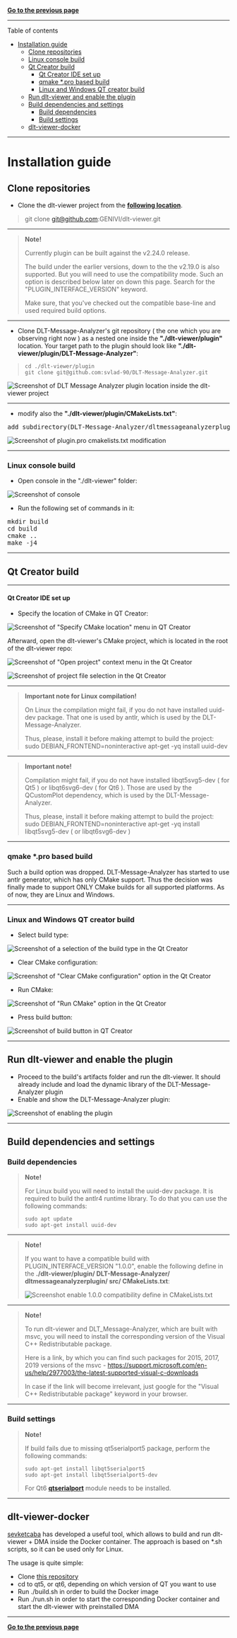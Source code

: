 [**Go to the previous page**](../../README.md)

----

Table of contents

- [Installation guide](#installation-guide)
  - [Clone repositories](#clone-repositories)
  - [Linux console build](#linux-console-build)
  - [Qt Creator build](#qt-creator-build)
    - [Qt Creator IDE set up](#qt-creator-ide-set-up)
    - [qmake *.pro based build](#qmake-pro-based-build)
    - [Linux and Windows QT creator build](#linux-and-windows-qt-creator-build)
  - [Run dlt-viewer and enable the plugin](#run-dlt-viewer-and-enable-the-plugin)
  - [Build dependencies and settings](#build-dependencies-and-settings)
    - [Build dependencies](#build-dependencies)
    - [Build settings](#build-settings)
  - [dlt-viewer-docker](#dlt-viewer-docker)

----

# Installation guide

## Clone repositories

- Clone the dlt-viewer project from the **[following location]( https://github.com/GENIVI/dlt-viewer )**.

> git clone git@github.com:GENIVI/dlt-viewer.git

----

> **Note!**
> 
> Currently plugin can be built against the v2.24.0 release.
>
> The build under the earlier versions, down to the the v2.19.0 is also supported. But you will need to use the compatibility mode. Such an option is described below later on down this page. Search for the "PLUGIN_INTERFACE_VERSION" keyword.
>
> Make sure, that you've checked out the compatible base-line and used required build options. 

----

- Clone DLT-Message-Analyzer's git repository ( the one which you are observing right now ) as a nested one inside the **"./dlt-viewer/plugin"** location.
Your target path to the plugin should look like **"./dlt-viewer/plugin/DLT-Message-Analyzer"**:

>```
> cd ./dlt-viewer/plugin
> git clone git@github.com:svlad-90/DLT-Message-Analyzer.git
> ```

![Screenshot of DLT Message Analyzer plugin location inside the dlt-viewer project](./installation_guide_plugin_location.png)

----

- modify also the **"./dlt-viewer/plugin/CMakeLists.txt"**:

<pre>add_subdirectory(DLT-Message-Analyzer/dltmessageanalyzerplugin/src)</pre>

![Screenshot of plugin.pro cmakelists.txt modification](./installation_guide_cmakelists_modification.png)

----

### Linux console build

- Open console in the "./dlt-viewer" folder:

![Screenshot of console](./installation_guide_console.png)

- Run the following set of commands in it:

<pre>mkdir build
cd build
cmake ..
make -j4
</pre>

----

## Qt Creator build

----

#### Qt Creator IDE set up

- Specify the location of CMake in QT Creator:

![Screenshot of "Specify CMake location" menu in QT Creator](./installation_guide_cmake_location.png)

Afterward, open the dlt-viewer's CMake project, which is located in the root of the dlt-viewer repo:

![Screenshot of "Open project" context menu in the Qt Creator](./installation_guide_open_project_menu.png)

![Screenshot of project file selection in the Qt Creator](./installation_guide_select_project.png)

----

> **Important note for Linux compilation!**
>
> On Linux the compilation might fail, if you do not have installed uuid-dev package.
> That one is used by antlr, which is used by the DLT-Message-Analyzer.
> 
> Thus, please, install it before making attempt to build the project:
> sudo DEBIAN_FRONTEND=noninteractive apt-get -yq install uuid-dev

----

> **Important note!**
>
> Compilation might fail, if you do not have installed libqt5svg5-dev ( for Qt5 ) or libqt6svg6-dev ( for Qt6 ).
> Those are used by the QCustomPlot dependency, which is used by the DLT-Message-Analyzer.
>
> Thus, please, install it before making attempt to build the project:
> sudo DEBIAN_FRONTEND=noninteractive apt-get -yq install libqt5svg5-dev ( or libqt6svg6-dev )

----

### qmake *.pro based build

Such a build option was dropped.
DLT-Message-Analyzer has started to use antlr generator, which has only CMake support.
Thus the decision was finally made to support ONLY CMake builds for all supported platforms.
As of now, they are Linux and Windows.

----

### Linux and Windows QT creator build

- Select build type:

![Screenshot of a selection of the build type in the Qt Creator](./installation_guide_select_build_type.png)

- Clear CMake configuration:

![Screenshot of "Clear CMake configuration" option in the Qt Creator](./installation_guide_clear_cmake_configuration.png)

- Run CMake:

![Screenshot of "Run CMake" option in the Qt Creator](./installation_guide_run_cmake.png)

- Press build button:

![Screenshot of build button in QT Creator](./installation_guide_build.png)

----

## Run dlt-viewer and enable the plugin

- Proceed to the build's artifacts folder and run the dlt-viewer. It should already include and load the dynamic library of the DLT-Message-Analyzer plugin
- Enable and show the DLT-Message-Analyzer plugin:

![Screenshot of enabling the plugin](./installation_guide_enable_plugin.png)

----

## Build dependencies and settings

### Build dependencies

> **Note!** 
> 
> For Linux build you will need to install the uuid-dev package. 
> It is required to build the antlr4 runtime library.
> To do that you can use the following commands:
>
> ```
> sudo apt update
> sudo apt-get install uuid-dev
> ```
>

----

> **Note!** 
> 
> If you want to have a compatible build with PLUGIN_INTERFACE_VERSION "1.0.0", enable the following define in the 
> **./dlt-viewer/plugin/ DLT-Message-Analyzer/ dltmessageanalyzerplugin/ src/ CMakeLists.txt**:
> 
> ![Screenshot enable 1.0.0 compatibility define in CMakeLists.txt](./installation_guide_enable_define_cmake.png)

----

> **Note!** 
> 
> To run dlt-viewer and DLT_Message-Analyzer, which are built with msvc, you will need to install the corresponding version of the Visual C++ Redistributable package.
> 
> Here is a link, by which you can find such packages for 2015, 2017, 2019 versions of the msvc - https://support.microsoft.com/en-us/help/2977003/the-latest-supported-visual-c-downloads
>
> In case if the link will become irrelevant, just google for the "Visual C++ Redistributable package" keyword in your browser.
> 

----

### Build settings

> **Note!** 
> 
> If build fails due to missing qt5serialport5 package, perform the following commands:
>```
> sudo apt-get install libqt5serialport5
> sudo apt-get install libqt5serialport5-dev
>```
> For Qt6 [__qtserialport__](https://doc.qt.io/qt-6/qtserialport-index.html) module needs to be installed.

----

## dlt-viewer-docker

[sevketcaba](https://github.com/sevketcaba) has developed a useful tool, which allows to build and run dlt-viewer + DMA inside the Docker container. The approach is based on *.sh scripts, so it can be used only for Linux.

The usage is quite simple:

- Clone [this repository](https://github.com/sevketcaba/dlt-viewer-docker)
- cd to qt5, or qt6, depending on which version of QT you want to use
- Run ./build.sh in order to build the Docker image
- Run ./run.sh in order to start the corresponding Docker container and start the dlt-viewer with preinstalled DMA

----

[**Go to the previous page**](../../README.md)

